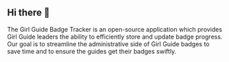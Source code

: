 ## Hi there 👋


The Girl Guide Badge Tracker is an open-source application which provides Girl Guide leaders the ability to efficiently store and update badge progress. Our goal is to streamline the administrative side of Girl Guide badges to save time and to ensure the guides get their badges swiftly.
